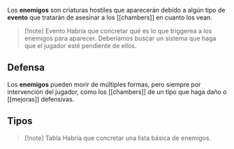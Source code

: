 Los **enemigos** son criaturas hostiles que aparecerán debido a algún tipo de **evento** que tratarán de asesinar a los [[chambers]] en cuanto los vean.

>[!note] Evento
>Habría que concretar qué es lo que triggerea a los enemigos para aparecer. Deberíamos buscar un sistema que haga que el jugador esté pendiente de ellos.
## Defensa

Los **enemigos** pueden morir de múltiples formas, pero siempre por intervención del jugador, como los [[chambers]] de un tipo que haga daño o [[mejoras]] defensivas.

## Tipos

>[!note] Tabla
>Habría que concretar una lista básica de enemigos.